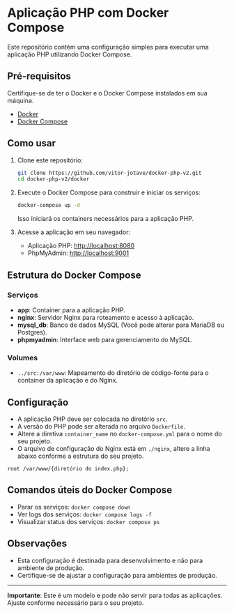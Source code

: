 # Aplicação PHP com Docker Compose

Este repositório contém uma configuração simples para executar uma aplicação PHP utilizando Docker Compose.

## Pré-requisitos

Certifique-se de ter o Docker e o Docker Compose instalados em sua máquina.

- [Docker](https://docs.docker.com/get-docker/)
- [Docker Compose](https://docs.docker.com/compose/install/)

## Como usar

1. Clone este repositório:

    ```bash
    git clone https://github.com/vitor-jotave/docker-php-v2.git
    cd docker-php-v2/docker
    ```

2. Execute o Docker Compose para construir e iniciar os serviços:

    ```bash
    docker-compose up -d
    ```

   Isso iniciará os containers necessários para a aplicação PHP.

3. Acesse a aplicação em seu navegador:

   - Aplicação PHP: [http://localhost:8080](http://localhost:8080)
   - PhpMyAdmin: [http://localhost:9001](http://localhost:9001)
   
## Estrutura do Docker Compose

### Serviços

- **app**: Container para a aplicação PHP.
- **nginx**: Servidor Nginx para roteamento e acesso à aplicação.
- **mysql_db**: Banco de dados MySQL (Você pode alterar para MariaDB ou Postgres).
- **phpmyadmin**: Interface web para gerenciamento do MySQL.

### Volumes

- `../src:/var/www`: Mapeamento do diretório de código-fonte para o container da aplicação e do Nginx.

## Configuração

- A aplicação PHP deve ser colocada no diretório `src`.
- A versão do PHP pode ser alterada no arquivo `Dockerfile`.
- Altere a diretiva `container_name` no `docker-compose.yml` para o nome do seu projeto.
- O arquivo de configuração do Nginx está em `./nginx`, altere a linha abaixo conforme a estrutura do seu projeto.

```
root /var/www/{diretório do index.php};
```

## Comandos úteis do Docker Compose

- Parar os serviços: `docker compose down`
- Ver logs dos serviços: `docker compose logs -f`
- Visualizar status dos serviços: `docker compose ps`

## Observações

- Esta configuração é destinada para desenvolvimento e não para ambiente de produção.
- Certifique-se de ajustar a configuração para ambientes de produção.

---
**Importante**: Este é um modelo e pode não servir para todas as aplicações. Ajuste conforme necessário para o seu projeto.
